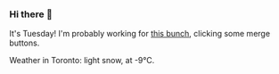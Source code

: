### Hi there :wave:

It's Tuesday! I'm probably working for [this bunch](https://github.com/kohofinancial), clicking some merge buttons.

Weather in Toronto: light snow, at -9°C.
